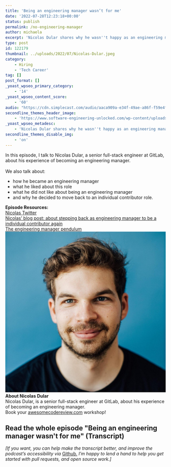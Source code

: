 ```yaml
---
title: 'Being an engineering manager wasn’t for me'
date: '2022-07-28T12:23:18+00:00'
status: publish
permalink: /no-engineering-manager
author: michaela
excerpt: 'Nicolas Dular shares why he wasn''t happy as an engineering manager, even though he always dreamt of becoming one.'
type: post
id: 122179
thumbnail: ../uploads/2022/07/Nicolas-Dular.jpeg
category:
    - Hiring
    - 'Tech Career'
tag: []
post_format: []
_yoast_wpseo_primary_category:
    - '14'
_yoast_wpseo_content_score:
    - '60'
audio: "https://cdn.simplecast.com/audio/aaca909a-e34f-49ae-a86f-f59e4fa807f0/episodes/1386fdd3-fc37-47f1-a93a-b6ba8194bb0f/audio/ce6ae4c5-8b78-4d77-96e6-e106d43e2346/default_tc.mp3"
secondline_themes_header_image:
    - 'https://www.software-engineering-unlocked.com/wp-content/uploads/2022/07/Nicolas-Dular-Engineering-Manager.jpg'
_yoast_wpseo_metadesc:
    - 'Nicolas Dular shares why he wasn''t happy as an engineering manager, even though he always dreamt of becoming one.'
secondline_themes_disable_img:
    - 'on'
---
```


<div class="episode-about">
In this episode, I talk to Nicolas Dular, a senior full-stack engineer at GitLab, about his experience of becoming an engineering manager.
<br/> <br/>We also talk about:
<ul>
<li> how he became an engineering manager</li>
<li> what he liked about this role</li>
<li> what he did not like about being an engineering manager</li>
<li> and why he decided to move back to an individual contributor role.</li>
</ul>
</div>
<div class=" episode-links">
<b>Episode Resources:</b><br/>
<a href="https://twitter.com/nicolasdular">Nicolas Twitter</a><br/>
<a href="https://www.nicolasdular.com/blog/2022/03/01/to-engineering-management-and-back/">Nicolas’ blog post: about stepping back as engineering manager to be a individual contributor again</a><br/>
<a href="https://charity.wtf/2017/05/11/the-engineer-manager-pendulum/">The engineering manager pendulum</a><br/>
</div>

<div class="row pt-2 align-items-center">
<div class="col-4 guest-picture">
<img src="../uploads/2022/07/Nicolas-Dular.jpeg" alt="Picture of Nicolas Dular"/>
</div>
<div class="col-8 guest-about">
<b>About Nicolas Dular</b><br/>
Nicolas Dular, is a senior full-stack engineer at GitLab, about his experience of becoming an engineering manager.
</div>
</div>

<div class="sponsorship">
Book your <a href="https://www.michaelagreiler.com/workshops">awesomecodereview.com</a> workshop!
</div> 

## Read the whole episode "Being an engineering manager wasn't for me" (Transcript)

_\[If you want, you can help make the transcript better, and improve the podcast’s accessibility via_ [Github](https://github.com/mgreiler/se-unlocked/tree/master/Transcripts)_[.](https://github.com/mgreiler/se-unlocked/tree/master/Transcripts) I’m happy to lend a hand to help you get started with pull requests, and open source work.\]_
